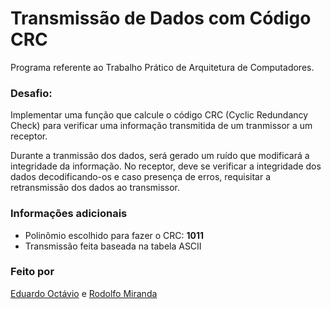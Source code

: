 # Transmissão de Dados com Código CRC

Programa referente ao Trabalho Prático de Arquitetura de Computadores.

### Desafio:

Implementar uma função que calcule o código CRC (Cyclic Redundancy Check) para verificar uma informação transmitida de um tranmissor a um receptor.

Durante a tranmissão dos dados, será gerado um ruído que modificará a integridade da informação. No receptor, deve se verificar a integridade dos dados decodificando-os e caso presença de erros, requisitar a retransmissão dos dados ao transmissor. 

### Informações adicionais

- Polinômio escolhido para fazer o CRC: **1011**
- Transmissão feita baseada na tabela ASCII

### Feito por
[Eduardo Octávio](https://github.com/EdOc-PS) e [Rodolfo Miranda](https://github.com/Wojjtz?tab=following)
